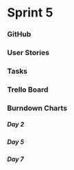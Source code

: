 <h1>Sprint 5</h1>
<h3>GitHub</h3>
<h3>User Stories</h3>
<h3>Tasks</h3>
<h3>Trello Board</h3>
<h3>Burndown Charts</h3>
<h5>Day 2</h5>
<h5>Day 5</h5>
<h5>Day 7</h5>
